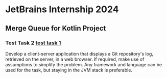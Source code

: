 # JetBrains Internship 2024
## Merge Queue for Kotlin Project
### Test Task 2 [test task 1](https://github.com/alexarlord-boop/jb-intern/blob/main/task1.md)

Develop a client-server application that displays a Git repository's log, retrieved on the server, in a web browser. If required, make use of assumptions to simplify the problem. Any framework and language can be used for the task, but staying in the JVM stack is preferable.
